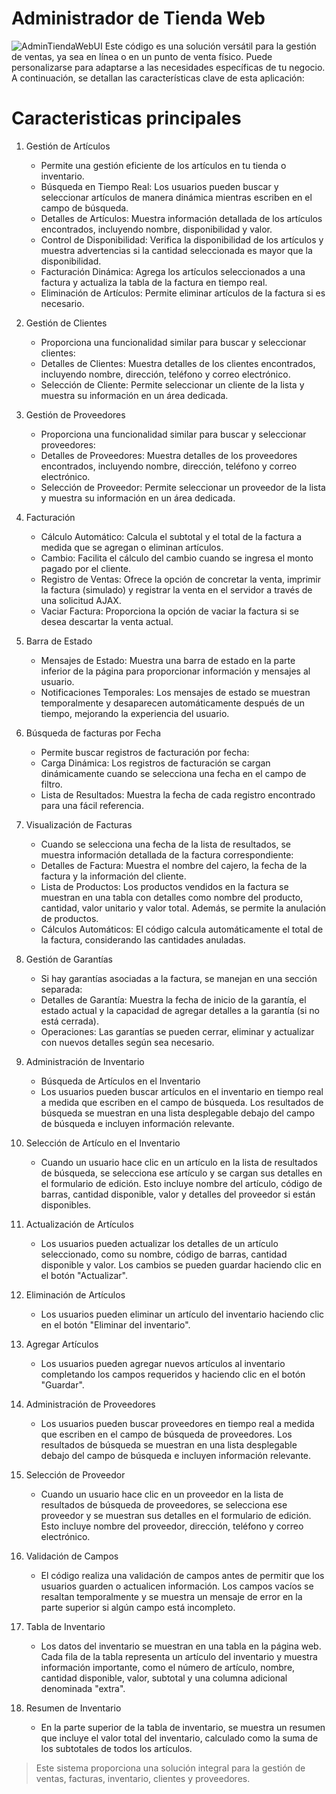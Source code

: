 # Administrador de Tienda Web
![AdminTiendaWebUI](https://ibb.co/25fHntK)
Este código es una solución versátil para la gestión de ventas, ya sea en línea o en un punto de venta físico. Puede personalizarse para adaptarse a las necesidades específicas de tu negocio. A continuación, se detallan las características clave de esta aplicación:

# Caracteristicas principales
1. Gestión de Artículos
    - Permite una gestión eficiente de los artículos en tu tienda o inventario.
    - Búsqueda en Tiempo Real: Los usuarios pueden buscar y seleccionar artículos de manera dinámica mientras escriben en el campo de búsqueda.
    - Detalles de Artículos: Muestra información detallada de los artículos encontrados, incluyendo nombre, disponibilidad y valor.
    - Control de Disponibilidad: Verifica la disponibilidad de los artículos y muestra advertencias si la cantidad seleccionada es mayor que la disponibilidad.
    - Facturación Dinámica: Agrega los artículos seleccionados a una factura y actualiza la tabla de la factura en tiempo real.
    - Eliminación de Artículos: Permite eliminar artículos de la factura si es necesario.

2. Gestión de Clientes
    - Proporciona una funcionalidad similar para buscar y seleccionar clientes:
    - Detalles de Clientes: Muestra detalles de los clientes encontrados, incluyendo nombre, dirección, teléfono y correo electrónico.
    - Selección de Cliente: Permite seleccionar un cliente de la lista y muestra su información en un área dedicada.

3. Gestión de Proveedores
    - Proporciona una funcionalidad similar para buscar y seleccionar proveedores:
    - Detalles de Proveedores: Muestra detalles de los proveedores encontrados, incluyendo nombre, dirección, teléfono y correo electrónico.
    - Selección de Proveedor: Permite seleccionar un proveedor de la lista y muestra su información en un área dedicada.

3. Facturación
    - Cálculo Automático: Calcula el subtotal y el total de la factura a medida que se agregan o eliminan artículos.
    - Cambio: Facilita el cálculo del cambio cuando se ingresa el monto pagado por el cliente.
    - Registro de Ventas: Ofrece la opción de concretar la venta, imprimir la factura (simulado) y registrar la venta en el servidor a través de una solicitud AJAX.
    - Vaciar Factura: Proporciona la opción de vaciar la factura si se desea descartar la venta actual.

4. Barra de Estado
    - Mensajes de Estado: Muestra una barra de estado en la parte inferior de la página para proporcionar información y mensajes al usuario.
    - Notificaciones Temporales: Los mensajes de estado se muestran temporalmente y desaparecen automáticamente después de un tiempo, mejorando la experiencia del usuario.

5. Búsqueda de facturas por Fecha
    - Permite buscar registros de facturación por fecha:
    - Carga Dinámica: Los registros de facturación se cargan dinámicamente cuando se selecciona una fecha en el campo de filtro.
    - Lista de Resultados: Muestra la fecha de cada registro encontrado para una fácil referencia.

6. Visualización de Facturas
    - Cuando se selecciona una fecha de la lista de resultados, se muestra información detallada de la factura correspondiente:
    - Detalles de Factura: Muestra el nombre del cajero, la fecha de la factura y la información del cliente.
    - Lista de Productos: Los productos vendidos en la factura se muestran en una tabla con detalles como nombre del producto, cantidad, valor unitario y valor total. Además, se permite la anulación de productos.
    - Cálculos Automáticos: El código calcula automáticamente el total de la factura, considerando las cantidades anuladas.

7. Gestión de Garantías
    - Si hay garantías asociadas a la factura, se manejan en una sección separada:
    - Detalles de Garantía: Muestra la fecha de inicio de la garantía, el estado actual y la capacidad de agregar detalles a la garantía (si no está cerrada).
    - Operaciones: Las garantías se pueden cerrar, eliminar y actualizar con nuevos detalles según sea necesario.

8. Administración de Inventario
    - Búsqueda de Artículos en el Inventario
    - Los usuarios pueden buscar artículos en el inventario en tiempo real a medida que escriben en el campo de búsqueda. Los resultados de búsqueda se muestran en una lista desplegable debajo del campo de búsqueda e incluyen información relevante.

9. Selección de Artículo en el Inventario
    - Cuando un usuario hace clic en un artículo en la lista de resultados de búsqueda, se selecciona ese artículo y se cargan sus detalles en el formulario de edición. Esto incluye nombre del artículo, código de barras, cantidad disponible, valor y detalles del proveedor si están disponibles.

10. Actualización de Artículos
    - Los usuarios pueden actualizar los detalles de un artículo seleccionado, como su nombre, código de barras, cantidad disponible y valor. Los cambios se pueden guardar haciendo clic en el botón "Actualizar".

11. Eliminación de Artículos
    - Los usuarios pueden eliminar un artículo del inventario haciendo clic en el botón "Eliminar del inventario".

12. Agregar Artículos
    - Los usuarios pueden agregar nuevos artículos al inventario completando los campos requeridos y haciendo clic en el botón "Guardar".

13. Administración de Proveedores
    - Los usuarios pueden buscar proveedores en tiempo real a medida que escriben en el campo de búsqueda de proveedores. Los resultados de búsqueda se muestran en una lista desplegable debajo del campo de búsqueda e incluyen información relevante.

14. Selección de Proveedor
    - Cuando un usuario hace clic en un proveedor en la lista de resultados de búsqueda de proveedores, se selecciona ese proveedor y se muestran sus detalles en el formulario de edición. Esto incluye nombre del proveedor, dirección, teléfono y correo electrónico.

15. Validación de Campos
    - El código realiza una validación de campos antes de permitir que los usuarios guarden o actualicen información. Los campos vacíos se resaltan temporalmente y se muestra un mensaje de error en la parte superior si algún campo está incompleto.

16. Tabla de Inventario
    - Los datos del inventario se muestran en una tabla en la página web. Cada fila de la tabla representa un artículo del inventario y muestra información importante, como el número de artículo, nombre, cantidad disponible, valor, subtotal y una columna adicional denominada "extra".

17. Resumen de Inventario
    - En la parte superior de la tabla de inventario, se muestra un resumen que incluye el valor total del inventario, calculado como la suma de los subtotales de todos los artículos.

> Este sistema proporciona una solución integral para la gestión de ventas, facturas, inventario, clientes y proveedores.